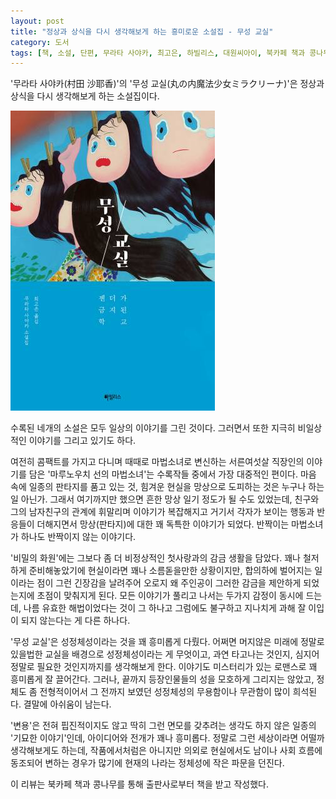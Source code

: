 ```yaml
---
layout: post
title: "정상과 상식을 다시 생각해보게 하는 흥미로운 소설집 - 무성 교실"
category: 도서
tags: [책, 소설, 단편, 무라타 사야카, 최고은, 하빌리스, 대원씨아이, 북카페 책과 콩나무, 서평]
---
```


'무라타 사야카(村田 沙耶香)'의
'무성 교실(丸の内魔法少女ミラクリーナ)'은
정상과 상식을 다시 생각해보게 하는 소설집이다.

![표지](/images/marunouchi-mahoshojo-miracle-rina-book-h480.jpg)

수록된 네개의 소설은 모두 일상의 이야기를 그린 것이다.
그러면서 또한 지극히 비일상적인 이야기를 그리고 있기도 하다.

여전히 콤팩트를 가지고 다니며 때때로 마법소녀로 변신하는 서른여섯살 직장인의 이야기를 담은
'마루노우치 선의 마법소녀'는 수록작들 중에서 가장 대중적인 편이다.
마음 속에 일종의 판타지를 품고 있는 것, 힘겨운 현실을 망상으로 도피하는 것은 누구나 하는 일 아닌가.
그래서 여기까지만 했으면 흔한 망상 일기 정도가 될 수도 있었는데,
친구와 그의 남자친구의 관계에 휘말리며 이야기가 복잡해지고
거기서 각자가 보이는 행동과 반응들이 더해지면서
망상(판타지)에 대한 꽤 독특한 이야기가 되었다.
반짝이는 마법소녀가 하나도 반짝이지 않는 이야기다.

'비밀의 화원'에는 그보다 좀 더 비정상적인 첫사랑과의 감금 생활을 담았다.
꽤나 철저하게 준비해놓았기에 현실이라면 꽤나 소름돋을만한 상황이지만,
합의하에 벌어지는 일이라는 점이 그런 긴장감을 날려주어
오로지 왜 주인공이 그러한 감금을 제안하게 되었는지에 초점이 맞춰지게 된다.
모든 이야기가 풀리고 나서는 두가지 감정이 동시에 드는데,
나름 유효한 해법이었다는 것이 그 하나고
그럼에도 불구하고 지나치게 과해 잘 이입이 되지 않는다는 게 다른 하나다.

'무성 교실'은 성정체성이라는 것을 꽤 흥미롭게 다뤘다.
어쩌면 머지않은 미래에 정말로 있을법한 교실을 배경으로
성정체성이라는 게 무엇이고, 과연 타고나는 것인지, 심지어 정말로 필요한 것인지까지를 생각해보게 한다.
이야기도 미스터리가 있는 로맨스로 꽤 흥미롭게 잘 끌어간다.
그러나, 끝까지 등장인물들의 성을 모호하게 그리지는 않았고,
정체도 좀 전형적이어서 그 전까지 보였던 성정체성의 무용함이나 무관함이 많이 희석된다.
결말에 아쉬움이 남는다.

'변용'은 전혀 핍진적이지도 않고 딱히 그런 면모를 갖추려는 생각도 하지 않은 일종의 '기묘한 이야기'인데,
아이디어와 전개가 꽤나 흥미롭다.
정말로 그런 세상이라면 어떨까 생각해보게도 하는데,
작품에서처럼은 아니지만 의외로 현실에서도 남이나 사회 흐름에 동조되어 변하는 경우가 많기에
현재의 나라는 정체성에 작은 파문을 던진다.



<div class="im im-info">
이 리뷰는 북카페 책과 콩나무를 통해 출판사로부터 책을 받고 작성했다.
</div>
